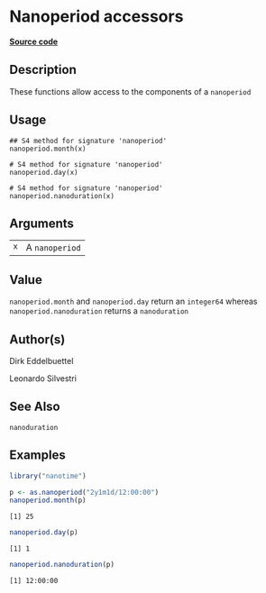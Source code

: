 

# Nanoperiod accessors

[**Source code**](https://github.com/eddelbuettel/nanotime/tree/master/R/#L)

## Description

These functions allow access to the components of a
<code>nanoperiod</code>

## Usage

<pre><code class='language-R'>## S4 method for signature 'nanoperiod'
nanoperiod.month(x)

# S4 method for signature 'nanoperiod'
nanoperiod.day(x)

# S4 method for signature 'nanoperiod'
nanoperiod.nanoduration(x)
</code></pre>

## Arguments

<table role="presentation">
<tr>
<td style="white-space: nowrap; font-family: monospace; vertical-align: top">
<code id="x">x</code>
</td>
<td>
A <code>nanoperiod</code>
</td>
</tr>
</table>

## Value

<code>nanoperiod.month</code> and <code>nanoperiod.day</code> return an
<code>integer64</code> whereas <code>nanoperiod.nanoduration</code>
returns a <code>nanoduration</code>

## Author(s)

Dirk Eddelbuettel

Leonardo Silvestri

## See Also

<code>nanoduration</code>

## Examples

``` r
library("nanotime")

p <- as.nanoperiod("2y1m1d/12:00:00")
nanoperiod.month(p)
```

    [1] 25

``` r
nanoperiod.day(p)
```

    [1] 1

``` r
nanoperiod.nanoduration(p)
```

    [1] 12:00:00
